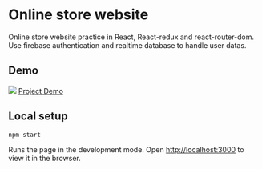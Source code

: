 # Online store website
Online store website practice in React, React-redux and react-router-dom.
Use firebase authentication and realtime database to handle user datas.

## Demo
![](https://live.staticflickr.com/65535/51544520641_218e19f949_b.jpg)
[Project Demo](https://pure-shopping-website.vercel.app/)

## Local setup
```
npm start
```
Runs the page in the development mode.
Open [http://localhost:3000](http://localhost:3000) to view it in the browser.


